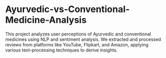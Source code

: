 # Ayurvedic-vs-Conventional-Medicine-Analysis
This project analyzes user perceptions of Ayurvedic and conventional medicines using NLP and sentiment analysis. We extracted and processed reviews from platforms like YouTube, Flipkart, and Amazon, applying various text-processing techniques to derive insights.
